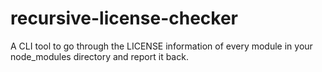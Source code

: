 # recursive-license-checker
A CLI tool to go through the LICENSE information of every module in your node_modules directory and report it back.
